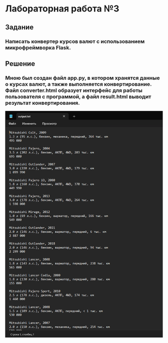 # Лабораторная работа №3
## Задание
### Написать конвертер курсов валют с использованием микрофреймворка Flask.
## Решение 
### Мною был создан файл app.py, в котором хранятся данные о курсах валют, а также выполняется конвертирование. Файл converter.html образует интерфейс для работы пользователя с программой, а файл result.html выводит результат конвертирования.
![Пример вывода](https://github.com/serezzka/DynamicProgrammingLanguage/blob/main/LAB1/Image/Screenshot_23.png)
